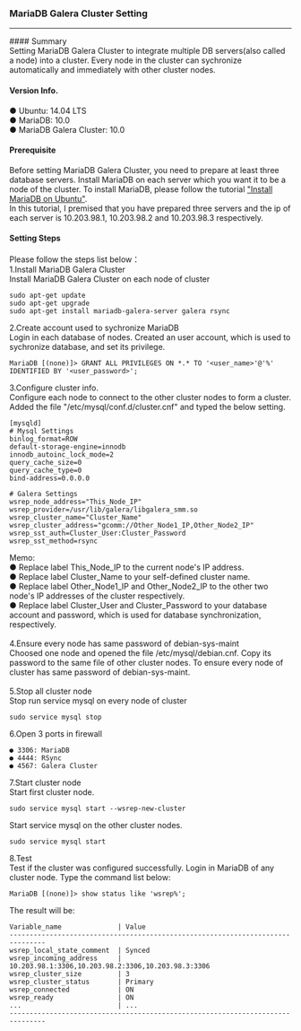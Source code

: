 ### MariaDB Galera Cluster Setting<br/>
<hr/>
#### Summary<br/>
Setting MariaDB Galera Cluster to integrate multiple DB servers(also called a node) into a cluster. Every node in the cluster can sychronize automatically and immediately with other cluster nodes.<br/>

#### Version Info.<br/>
● Ubuntu: 14.04 LTS<br/> 
● MariaDB: 10.0<br/>
● MariaDB Galera Cluster: 10.0<br/>

#### Prerequisite<br/>
Before setting MariaDB Galera Cluster, you need to prepare at least three database servers. Install MariaDB on each server which you want it to be a node of the cluster. To install MariaDB, please follow the tutorial ["Install MariaDB on Ubuntu"](https://github.com/andychen1060/Database/blob/master/MariaDB/Install%20MariaDB%20on%20Ubuntu.md).<br/>
In this tutorial, I premised that you have prepared three servers and the ip of each server is 10.203.98.1, 10.203.98.2 and 10.203.98.3 respectively.<br/>

#### Setting Steps<br/>
Please follow the steps list below：<br/>
1.Install MariaDB Galera Cluster<br/>
Install MariaDB Galera Cluster on each node of cluster<br/>
```
sudo apt-get update
sudo apt-get upgrade
sudo apt-get install mariadb-galera-server galera rsync
```
2.Create account used to sychronize MariaDB<br/>
Login in each database of nodes. Created an user account, which is used to sychronize database, and set its privilege.
```
MariaDB [(none)]> GRANT ALL PRIVILEGES ON *.* TO '<user_name>'@'%' IDENTIFIED BY '<user_password>';
```
3.Configure cluster info.<br/>
Configure each node to connect to the other cluster nodes to form a cluster.<br/>
Added the file "/etc/mysql/conf.d/cluster.cnf" and typed the below setting.<br/>
```
[mysqld]
# Mysql Settings
binlog_format=ROW
default-storage-engine=innodb
innodb_autoinc_lock_mode=2
query_cache_size=0
query_cache_type=0
bind-address=0.0.0.0

# Galera Settings
wsrep_node_address="This_Node_IP"
wsrep_provider=/usr/lib/galera/libgalera_smm.so
wsrep_cluster_name="Cluster_Name"
wsrep_cluster_address="gcomm://Other_Node1_IP,Other_Node2_IP"
wsrep_sst_auth=Cluster_User:Cluster_Password
wsrep_sst_method=rsync
```
Memo:<br/>
● Replace label This_Node_IP to the current node's IP address.<br/>
● Replace label Cluster_Name to your self-defined cluster name.<br/>
● Replace label Other_Node1_IP and Other_Node2_IP to the other two node's IP addresses of the cluster respectively.<br/>
● Replace label Cluster_User and Cluster_Password to your database account and password, which is used for database synchronization, respectively.<br/>
<br/>
4.Ensure every node has same password of debian-sys-maint<br/>
Choosed one node and opened the file /etc/mysql/debian.cnf. Copy its password to the same file of other cluster nodes. To ensure every node of cluster has same password of debian-sys-maint.<br/>
<br/>
5.Stop all cluster node<br/>
Stop run service mysql on every node of cluster<br/>
```
sudo service mysql stop
```
6.Open 3 ports in firewall
```
● 3306: MariaDB
● 4444: RSync
● 4567: Galera Cluster
```
7.Start cluster node<br/>
Start first cluster node.
```
sudo service mysql start --wsrep-new-cluster
```
Start service mysql on the other cluster nodes.
```
sudo service mysql start
```
8.Test<br/>
Test if the cluster was configured successfully. Login in MariaDB of any cluster node. Type the command list below:
```
MariaDB [(none)]> show status like 'wsrep%';
```
The result will be:
```
Variable_name              | Value
-------------------------------------------------------------------------------
wsrep_local_state_comment  | Synced
wsrep_incoming_address     | 10.203.98.1:3306,10.203.98.2:3306,10.203.98.3:3306
wsrep_cluster_size         | 3
wsrep_cluster_status       | Primary
wsrep_connected            | ON
wsrep_ready                | ON
...                        | ...
-------------------------------------------------------------------------------
```
